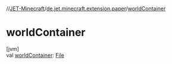 //[JET-Minecraft](../../index.md)/[de.jet.minecraft.extension.paper](index.md)/[worldContainer](world-container.md)

# worldContainer

[jvm]\
val [worldContainer](world-container.md): [File](https://docs.oracle.com/javase/8/docs/api/java/io/File.html)
